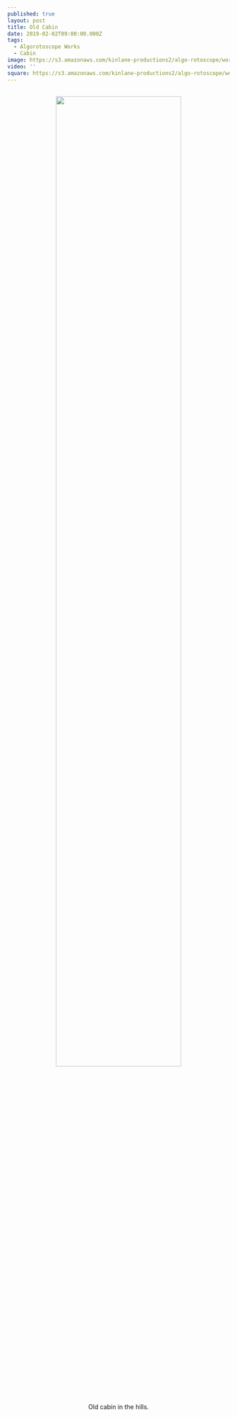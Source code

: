 ```yaml
---
published: true
layout: post
title: Old Cabin
date: 2019-02-02T09:00:00.000Z
tags:
  - Algorotoscope Works
  - Cabin
image: https://s3.amazonaws.com/kinlane-productions2/algo-rotoscope/working/old-cabin.jpg
video: ''
square: https://s3.amazonaws.com/kinlane-productions2/algo-rotoscope/working/old-cabin-square.jpg
---
```

<p align="center"><img src="{{ page.image }}" width="75%" style="padding: 15px;" /></p>
<center>Old cabin in the hills.</center>
